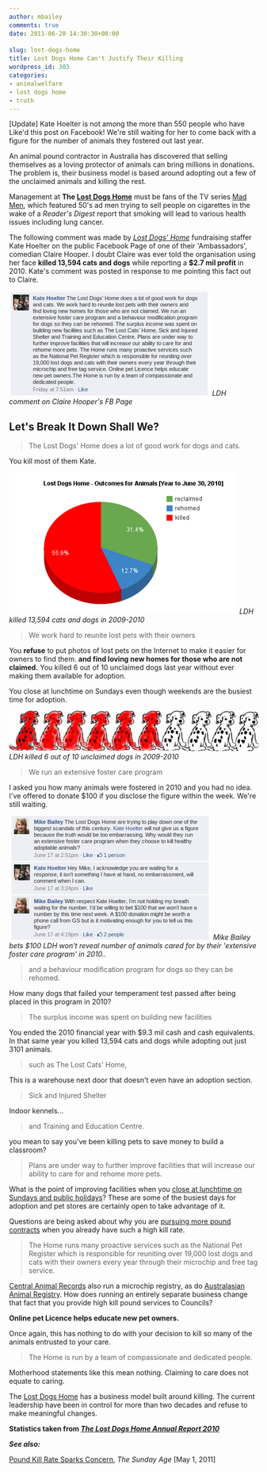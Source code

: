 ```yaml
---
author: mbailey
comments: true
date: 2011-06-20 14:30:30+00:00

slug: lost-dogs-home
title: Lost Dogs Home Can't Justify Their Killing
wordpress_id: 303
categories:
- animalwelfare
- lost dogs home
- truth
---
```


[Update] Kate Hoelter is not among the more than 550 people who have Like'd
this post on Facebook! We're still waiting for her to come back with a figure
for the number of animals they fostered out last year.

An animal pound contractor in Australia has discovered that selling themselves
as a loving protector of animals can bring millions in donations. The problem
is, their business model is based around adopting out a few of the unclaimed
animals and killing the rest.

Management at **The [Lost Dogs Home](http://lostdogshome.com)** must be fans of
the TV series [Mad Men](http://www.amctv.com/shows/mad-men), which featured
50's ad men trying to sell people on cigarettes in the wake of a _Reader's
Digest_ report that smoking will lead to various health issues including lung
cancer.

The following comment was made by _[Lost Dogs' Home](http://lostdogshome.com)_
fundraising staffer Kate Hoelter on the public Facebook Page of one of their
'Ambassadors', comedian Claire Hooper. I doubt Claire was ever told the
organisation using her face **killed 13,594 cats and dogs** while reporting a
**$2.7 mil profit** in 2010. Kate's comment was posted in response to me
pointing this fact out to Claire.

[![LDH comment on Claire Hooper's FB Page](../images/2011-06-20-lost-dogs-home/FB_Kate_extensive_foster_care_program.jpeg)](http://www.facebook.com/officialclairehooper?sk=wall)
*LDH comment on Claire Hooper's FB Page*


## Let's Break It Down Shall We?

> The Lost Dogs' Home does a lot of good work for dogs and cats.

You kill most of them Kate.

[![LDH killed 13,594 cats and dogs in 2009-2010](../images/2011-06-20-lost-dogs-home/ldh_pie_chart.png)](http://www.goodfordogs.org/blog/2011/03/18/lost-dogs-home/)
*LDH killed 13,594 cats and dogs in 2009-2010*

> We work hard to reunite lost pets with their owners

You **refuse** to put photos of lost pets on the Internet to make it easier for
owners to find them.  **and find loving new homes for those who are not
claimed.** You killed 6 out of 10 unclaimed dogs last year without ever making
them available for adoption.

You close at lunchtime on Sundays even though weekends are the busiest time for adoption.

[![LDH killed 6 out of 10 unclaimed dogs in 2009-2010](../images/2011-06-20-lost-dogs-home/6_out_of_10.jpg)](http://www.goodfordogs.org/blog/2011/03/18/lost-dogs-home/)
*LDH killed 6 out of 10 unclaimed dogs in 2009-2010*

> We run an extensive foster care program

I asked you how many animals were fostered in 2010 and you had no idea. I've
offered to donate $100 if you disclose the figure within the week. We're still
waiting.

[![Mike Bailey bets $100 LDH won't reveal number of animals cared for by their 'extensive foster care program' in 2010..](../images/2011-06-20-lost-dogs-home/FB_100_bucks.jpeg)](http://www.facebook.com/home.php?sk=group_323310530703&view=permalink&id=10150663122870704)
*Mike Bailey bets $100 LDH won't reveal number of animals cared for by their 'extensive foster care program' in 2010..*

> and a behaviour modification program for dogs so they can be rehomed.

How many dogs that failed your temperament test passed after being placed in this program in 2010?

> The surplus income was spent on building new facilities

You ended the 2010 financial year with $9.3 mil cash and cash equivalents. In
that same year you killed 13,594 cats and dogs while adopting out just 3101
animals.

> such as The Lost Cats' Home,

This is a warehouse next door that doesn't even have an adoption section.

> Sick and Injured Shelter

Indoor kennels...

> and Training and Education Centre.

you mean to say you've been killing pets to save money to build a classroom?

> Plans are under way to further improve facilities that will increase our
> ability to care for and rehome more pets.

What is the point of improving facilities when you [close at lunchtime on
Sundays and public holidays](http://dogshome.com/opening-hours)? These are some
of the busiest days for adoption and pet stores are certainly open to take
advantage of it.

Questions are being asked about why you are [pursuing more pound
contracts][Pound Kill Rate Sparks Concern] when you already have such a high
kill rate.

> The Home runs many proactive services such as the National Pet Register which
> is responsible for reuniting over 19,000 lost dogs and cats with their owners
> every year through their microchip and free tag service.

[Central Animal Records](https://www.car.com.au/) also run a microchip
registry, as do [Australasian Animal Registry](http://www.aar.org.au/). How
does running an entirely separate business change that fact that you provide
high kill pound services to Councils?

**Online pet Licence helps educate new pet owners.**

Once again, this has nothing to do with your decision to kill so many of the animals entrusted to your care.

> The Home is run by a team of compassionate and dedicated people.

Motherhood statements like this mean nothing. Claiming to care does not equate to caring.

The [Lost Dogs Home](http://lostdogshome.com) has a business model built around killing. The current leadership have been in control for more than two decades and refuse to make meaningful changes.

**Statistics taken from _[The Lost Dogs Home Annual Report 2010](http://dogshome.com/98th-annual-report-2009-2010)_**

**_See also:_**

[Pound Kill Rate Sparks Concern](http://www.theage.com.au/victoria/pound-kill-rate-sparks-concern-20110430-1e29v.html), _The Sunday Age_ [May 1, 2011]

[Pound Kill Rate Sparks Concern]: http://www.theage.com.au/victoria/pound-kill-rate-sparks-concern-20110430-1e29v.html
